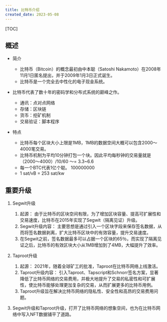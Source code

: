 ```yaml
---
title: 比特币介绍
created_date: 2023-05-08
---
```


[TOC]

## 概述

- 简介

  - 比特币（Bitcoin）的概念最初由中本聪（Satoshi Nakamoto）在2008年11月1日匿名提出，并于2009年1月3日正式诞生。
  - 比特币是一个完全去中性化的电子现金系统。

- 比特币代表了数十年的密码学和分布式系统的巅峰之作。

  - 通讯：点对点网络
  - 存储：区块链
  - 货币：挖矿机制
  - 交易验证：脚本程序

- 特点

  - 比特币每个区块大小上限是1MB，1MB的数据空间大概可以包含2000～4000笔交易。
  - 比特币机制为平均10分钟打包一个块。因此平均每秒钟的交易量就是（2000～4000）/10/60 ～= 3.3~6.6
  - 每一个BTC代表1亿个聪。 100000000
  - 1 sat/vB = 253 sat/kw

## 重要升级

1. Segwit升级

   1. 起源： 由于比特币的区块空间有限，为了增加区块容量、提高可扩展性和交易速度，比特币在2015年实现了Segwit（隔离见证）升级。
   2. Segwit升级内容： 主要思想是通过引入一个区块字段来保存签名数据，从而将签名数据剥离，扩大比特币区块中的有效容量，提升交易速度。
   3. 在Segwit之前，签名数据最多可以占据一个区块的65％，而实现了隔离见证之后，比特币的有效区块大小从1MB增加到了4MB，大幅提升了效率。

2. Taproot升级

   1. 起源： 2021年，随着全球矿工的批准，Taproot在比特币网络上线激活。
   2. Taproot升级内容： 引入Taproot、Tapscript和Schnorr签名方案，显著降低了比特币网络的交易费用，并极大地提升了交易的私密性和可扩展性，使比特币能够处理更加复杂的交易，从而扩展更多的比特币用例。
   3. Taproot升级旨在解决比特币网络的隐私性、安全性和高昂的交易费用问题。

3. Segwit升级和Taproot升级，打开了比特币网络的想象空间，也为在比特币网络中写入NFT数据铺平了道路。

